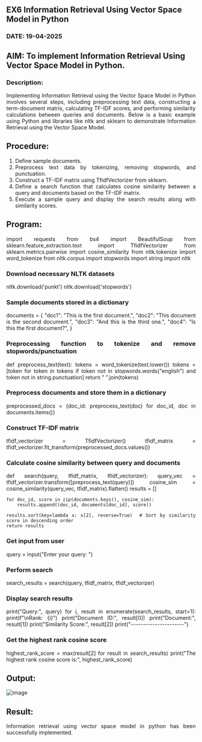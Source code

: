 ## EX6 Information Retrieval Using Vector Space Model in Python
### DATE: 19-04-2025
## AIM: To implement Information Retrieval Using Vector Space Model in Python.
### Description: 
<div align = "justify">
Implementing Information Retrieval using the Vector Space Model in Python involves several steps, including preprocessing text data, constructing a term-document matrix, 
calculating TF-IDF scores, and performing similarity calculations between queries and documents. Below is a basic example using Python and libraries like nltk and 
sklearn to demonstrate Information Retrieval using the Vector Space Model.

## Procedure:
1. Define sample documents.
2. Preprocess text data by tokenizing, removing stopwords, and punctuation.
3. Construct a TF-IDF matrix using TfidfVectorizer from sklearn.
4. Define a search function that calculates cosine similarity between a query and documents based on the TF-IDF matrix.
5. Execute a sample query and display the search results along with similarity scores.

## Program:

import requests
from bs4 import BeautifulSoup
from sklearn.feature_extraction.text import TfidfVectorizer
from sklearn.metrics.pairwise import cosine_similarity
from nltk.tokenize import word_tokenize
from nltk.corpus  import stopwords
import string
import nltk

### Download necessary NLTK datasets
nltk.download('punkt')
nltk.download('stopwords')

### Sample documents stored in a dictionary
documents = {
    "doc1": "This is the first document.",
    "doc2": "This document is the second document.",
    "doc3": "And this is the third one.",
    "doc4": "Is this the first document?",
}

### Preprocessing function to tokenize and remove stopwords/punctuation
def preprocess_text(text):
    tokens = word_tokenize(text.lower())
    tokens = [token for token in tokens if token not in stopwords.words("english") and token not in string.punctuation]
    return " ".join(tokens)

### Preprocess documents and store them in a dictionary
preprocessed_docs = {doc_id: preprocess_text(doc) for doc_id, doc in documents.items()}

### Construct TF-IDF matrix
tfidf_vectorizer = TfidfVectorizer()
tfidf_matrix = tfidf_vectorizer.fit_transform(preprocessed_docs.values())

### Calculate cosine similarity between query and documents
def search(query, tfidf_matrix, tfidf_vectorizer):
    query_vec = tfidf_vectorizer.transform([preprocess_text(query)])
    cosine_sim = cosine_similarity(query_vec, tfidf_matrix).flatten()
    results = []
    
    for doc_id, score in zip(documents.keys(), cosine_sim):
        results.append((doc_id, documents[doc_id], score))
    
    results.sort(key=lambda x: x[2], reverse=True)  # Sort by similarity score in descending order
    return results

### Get input from user
query = input("Enter your query: ")

### Perform search
search_results = search(query, tfidf_matrix, tfidf_vectorizer)

### Display search results
print("Query:", query)
for i, result in enumerate(search_results, start=1):
    print(f"\nRank: {i}")
    print("Document ID:", result[0])
    print("Document:", result[1])
    print("Similarity Score:", result[2])
    print("----------------------")

### Get the highest rank cosine score
highest_rank_score = max(result[2] for result in search_results)
print("The highest rank cosine score is:", highest_rank_score)
  

## Output:

![image](https://github.com/user-attachments/assets/d0b13da9-2694-495b-9d2c-a33adc1dbce9)

## Result:

Information retrieval using vector space model in python has been successfully implemented.
